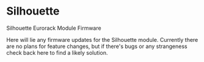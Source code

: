 # Silhouette
Silhouette Eurorack Module Firmware

Here will lie any firmware updates for the Silhouette module. Currently there are no plans for feature changes, but if there's bugs or any strangeness check back here to find a likely solution.
